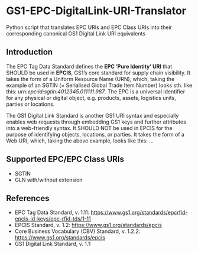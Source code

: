 # GS1-EPC-DigitalLink-URI-Translator
Python script that translates EPC URIs and EPC Class URIs into their corresponding canonical GS1 Digital Link URI equivalents 

## Introduction  
The EPC Tag Data Standard defines the **EPC ‘Pure Identity’ URI** that SHOULD be used in **EPCIS**, GS1’s core standard for supply chain visibility. It takes the form of a Uniform Resource Name (URN), which, taking the example of an SGTIN (= Serialised Global Trade Item Number) looks sth. like this: <i>urn:epc:<i>id</i>:sgtin:4012345.011111.987</i>. The EPC is a universal identifier for any physical or digital object, e.g. products, assets, logistics units, parties or locations.

The GS1 Digital Link Standard is another GS1 URI syntax and especially enables web requests through embedding GS1 keys and further attributes into a web-friendly syntax. It SHOULD NOT be used in EPCIS for the purpose of identifying objects, locations, or parties. It takes the form of a Web URI, which, taking the above example, looks like this: ... 


## Supported EPC/EPC Class URIs
+ SGTIN
+ GLN with/without extension


## References
* EPC Tag Data Standard, v. 1.11: https://www.gs1.org/standards/epcrfid-epcis-id-keys/epc-rfid-tds/1-11
* EPCIS Standard, v. 1.2: https://www.gs1.org/standards/epcis
* Core Business Vocabulary (CBV) Standard, v. 1.2.2: https://www.gs1.org/standards/epcis
* GS1 Digital Link Standard, v. 1.1: 
